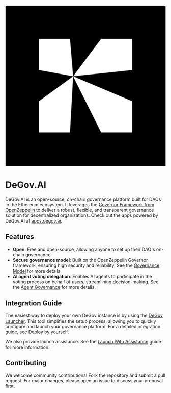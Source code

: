 <div align="center">

![logo](docs/DeGov.AI.svg)

</div>

# DeGov.AI

DeGov.AI is an open-source, on-chain governance platform built for DAOs in the Ethereum ecosystem. It leverages the [Governor Framework from OpenZeppelin](https://docs.openzeppelin.com/contracts/4.x/governance) to deliver a robust, flexible, and transparent governance solution for decentralized organizations. Check out the apps powered by DeGov.AI at [apps.degov.ai](https://apps.degov.ai).

## Features

- **Open**: Free and open-source, allowing anyone to set up their DAO's on-chain governance.
- **Secure governance model**: Built on the OpenZeppelin Governor framework, ensuring high security and reliability. See the [Governance Model](https://docs.degov.ai/governance/intro/model) for more details.
- **AI agent voting delegation**: Enables AI agents to participate in the voting process on behalf of users, streamlining decision-making. See the [Agent Governance](https://docs.degov.ai/governance/agent/overview/) for more details.

## Integration Guide

The easiest way to deploy your own DeGov instance is by using the [DeGov Launcher](https://github.com/ringecosystem/degov-launcher). This tool simplifies the setup process, allowing you to quickly configure and launch your governance platform. For a detailed integration guide, see [Deploy by yourself](https://docs.degov.ai/integration/deploy/).

We also provide launch assistance. See the [Launch With Assistance](https://docs.degov.ai/integration/launch/) guide for more information.

## Contributing

We welcome community contributions! Fork the repository and submit a pull request. For major changes, please open an issue to discuss your proposal first.